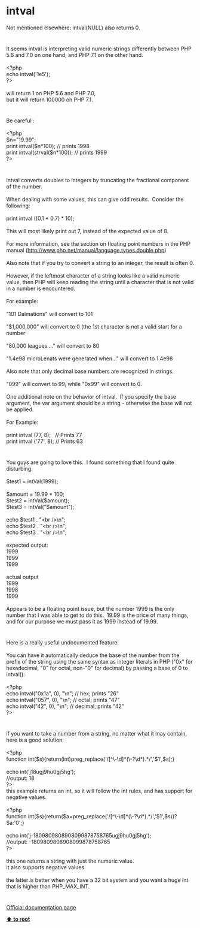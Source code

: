 # intval




<div class="phpcode"><span class="html">
Not mentioned elsewhere: intval(NULL) also returns 0.</span>
</div>
  

#


<div class="phpcode"><span class="html">
It seems intval is interpreting valid numeric strings differently between PHP 5.6 and 7.0 on one hand, and PHP 7.1 on the other hand.<br><br><span class="default">&lt;?php<br></span><span class="keyword">echo </span><span class="default">intval</span><span class="keyword">(</span><span class="string">&apos;1e5&apos;</span><span class="keyword">);<br></span><span class="default">?&gt;<br></span><br>will return 1 on PHP 5.6 and PHP 7.0,<br>but it will return 100000 on PHP 7.1.</span>
</div>
  

#


<div class="phpcode"><span class="html">
Be careful :<br><br><span class="default">&lt;?php<br>$n</span><span class="keyword">=</span><span class="string">&quot;19.99&quot;</span><span class="keyword">;<br>print </span><span class="default">intval</span><span class="keyword">(</span><span class="default">$n</span><span class="keyword">*</span><span class="default">100</span><span class="keyword">); </span><span class="comment">// prints 1998<br></span><span class="keyword">print </span><span class="default">intval</span><span class="keyword">(</span><span class="default">strval</span><span class="keyword">(</span><span class="default">$n</span><span class="keyword">*</span><span class="default">100</span><span class="keyword">)); </span><span class="comment">// prints 1999<br></span><span class="default">?&gt;</span>
</span>
</div>
  

#


<div class="phpcode"><span class="html">
intval converts doubles to integers by truncating the fractional component of the number.
<br>
<br>When dealing with some values, this can give odd results.&#xA0; Consider the following:
<br>
<br>print intval ((0.1 + 0.7) * 10);
<br>
<br>This will most likely print out 7, instead of the expected value of 8.
<br>
<br>For more information, see the section on floating point numbers in the PHP manual (<a href="http://www.php.net/manual/language.types.double.php" rel="nofollow" target="_blank">http://www.php.net/manual/language.types.double.php</a>)
<br>
<br>Also note that if you try to convert a string to an integer, the result is often 0.
<br>
<br>However, if the leftmost character of a string looks like a valid numeric value, then PHP will keep reading the string until a character that is not valid in a number is encountered.
<br>
<br>For example:
<br>
<br>&quot;101 Dalmations&quot; will convert to 101
<br>
<br>&quot;$1,000,000&quot; will convert to 0 (the 1st character is not a valid start for a number
<br>
<br>&quot;80,000 leagues ...&quot; will convert to 80
<br>
<br>&quot;1.4e98 microLenats were generated when...&quot; will convert to 1.4e98
<br>
<br>Also note that only decimal base numbers are recognized in strings.
<br>
<br>&quot;099&quot; will convert to 99, while &quot;0x99&quot; will convert to 0.
<br>
<br>One additional note on the behavior of intval.&#xA0; If you specify the base argument, the var argument should be a string - otherwise the base will not be applied.
<br>
<br>For Example:
<br>
<br>print intval (77, 8);&#xA0;&#xA0; // Prints 77
<br>print intval (&apos;77&apos;, 8); // Prints 63</span>
</div>
  

#


<div class="phpcode"><span class="html">
You guys are going to love this.&#xA0; I found something that I found quite disturbing.<br><br>$test1 = intVal(1999);<br><br>$amount = 19.99 * 100;<br>$test2 = intVal($amount);<br>$test3 = intVal(&quot;$amount&quot;);<br><br>echo $test1 . &quot;&lt;br /&gt;\n&quot;;<br>echo $test2 . &quot;&lt;br /&gt;\n&quot;;<br>echo $test3 . &quot;&lt;br /&gt;\n&quot;;<br><br>expected output:<br>1999<br>1999<br>1999<br><br>actual output<br>1999<br>1998<br>1999<br><br>Appears to be a floating point issue, but the number 1999 is the only number that I was able to get to do this.&#xA0; 19.99 is the price of many things, and for our purpose we must pass it as 1999 instead of 19.99.</span>
</div>
  

#


<div class="phpcode"><span class="html">
Here is a really useful undocumented feature:
<br>
<br>You can have it automatically deduce the base of the number from the prefix of the string using the same syntax as integer literals in PHP (&quot;0x&quot; for hexadecimal, &quot;0&quot; for octal, non-&quot;0&quot; for decimal) by passing a base of 0 to intval():
<br>
<br><span class="default">&lt;?php
<br></span><span class="keyword">echo </span><span class="default">intval</span><span class="keyword">(</span><span class="string">&quot;0x1a&quot;</span><span class="keyword">, </span><span class="default">0</span><span class="keyword">), </span><span class="string">&quot;\n&quot;</span><span class="keyword">; </span><span class="comment">// hex; prints &quot;26&quot;
<br></span><span class="keyword">echo </span><span class="default">intval</span><span class="keyword">(</span><span class="string">&quot;057&quot;</span><span class="keyword">, </span><span class="default">0</span><span class="keyword">), </span><span class="string">&quot;\n&quot;</span><span class="keyword">; </span><span class="comment">// octal; prints &quot;47&quot;
<br></span><span class="keyword">echo </span><span class="default">intval</span><span class="keyword">(</span><span class="string">&quot;42&quot;</span><span class="keyword">, </span><span class="default">0</span><span class="keyword">), </span><span class="string">&quot;\n&quot;</span><span class="keyword">; </span><span class="comment">// decimal; prints &quot;42&quot;
<br></span><span class="default">?&gt;</span>
</span>
</div>
  

#


<div class="phpcode"><span class="html">
if you want to take a number from a string, no matter what it may contain, here is a good solution:<br><br><span class="default">&lt;?php<br></span><span class="keyword">function </span><span class="default">int</span><span class="keyword">(</span><span class="default">$s</span><span class="keyword">){return(int)</span><span class="default">preg_replace</span><span class="keyword">(</span><span class="string">&apos;/[^\-\d]*(\-?\d*).*/&apos;</span><span class="keyword">,</span><span class="string">&apos;$1&apos;</span><span class="keyword">,</span><span class="default">$s</span><span class="keyword">);}<br><br>echo </span><span class="default">int</span><span class="keyword">(</span><span class="string">&apos;j18ugj9hu0gj5hg&apos;</span><span class="keyword">);<br></span><span class="comment">//output: 18<br></span><span class="default">?&gt;<br></span>this example returns an int, so it will follow the int rules, and has support for negative values.<br><br><span class="default">&lt;?php<br></span><span class="keyword">function </span><span class="default">int</span><span class="keyword">(</span><span class="default">$s</span><span class="keyword">){return(</span><span class="default">$a</span><span class="keyword">=</span><span class="default">preg_replace</span><span class="keyword">(</span><span class="string">&apos;/[^\-\d]*(\-?\d*).*/&apos;</span><span class="keyword">,</span><span class="string">&apos;$1&apos;</span><span class="keyword">,</span><span class="default">$s</span><span class="keyword">))?</span><span class="default">$a</span><span class="keyword">:</span><span class="string">&apos;0&apos;</span><span class="keyword">;}<br><br>echo </span><span class="default">int</span><span class="keyword">(</span><span class="string">&apos;j-1809809808908099878758765ugj9hu0gj5hg&apos;</span><span class="keyword">);<br></span><span class="comment">//output: -1809809808908099878758765<br></span><span class="default">?&gt;<br></span><br>this one returns a string with just the numeric value.<br>it also supports negative values.<br><br>the latter is better when you have a 32 bit system and you want a huge int that is higher than PHP_MAX_INT.</span>
</div>
  

#

[Official documentation page](https://www.php.net/manual/en/function.intval.php)

**[⬆ to root](/)**